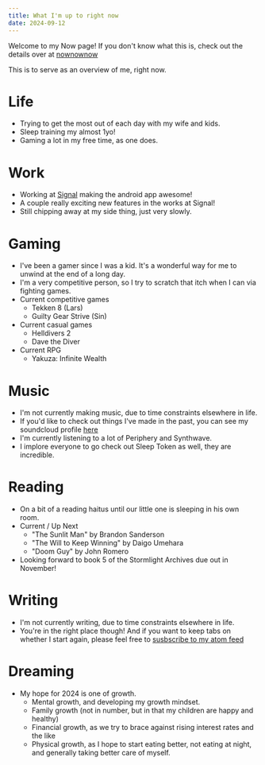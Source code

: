 ```yaml
---
title: What I'm up to right now
date: 2024-09-12
---
```

Welcome to my Now page! If you don't know what this is, check out the details over
at [nownownow](https://nownownow.com/about)

This is to serve as an overview of me, right now.

# Life
* Trying to get the most out of each day with my wife and kids.
* Sleep training my almost 1yo!
* Gaming a lot in my free time, as one does.
# Work
* Working at [Signal](https://signal.org) making the android app awesome!
* A couple really exciting new features in the works at Signal!
* Still chipping away at my side thing, just very slowly.
# Gaming
* I've been a gamer since I was a kid. It's a wonderful way for me to unwind at the end of a long day.
* I'm a very competitive person, so I try to scratch that itch when I can via fighting games.
* Current competitive games
  * Tekken 8 (Lars)
  * Guilty Gear Strive (Sin)
* Current casual games
  * Helldivers 2
  * Dave the Diver
* Current RPG
  * Yakuza: Infinite Wealth
# Music
* I'm not currently making music, due to time constraints elsewhere in life.
* If you'd like to check out things I've made in the past, you can see my soundcloud profile [here](https://soundcloud.com/user-102402905)
* I'm currently listening to a lot of Periphery and Synthwave.
* I implore everyone to go check out Sleep Token as well, they are incredible.
# Reading
* On a bit of a reading haitus until our little one is sleeping in his own room.
* Current / Up Next
  * "The Sunlit Man" by Brandon Sanderson
  * "The Will to Keep Winning" by Daigo Umehara
  * "Doom Guy" by John Romero
* Looking forward to book 5 of the Stormlight Archives due out in November!
# Writing
* I'm not currently writing, due to time constraints elsewhere in life.
* You're in the right place though! And if you want to keep tabs on whether I start again, please feel free to [susbscribe to my atom feed](https://www.ahart.dev/feed.atom)
# Dreaming
* My hope for 2024 is one of growth.
  * Mental growth, and developing my growth mindset.
  * Family growth (not in number, but in that my children are happy and healthy)
  * Financial growth, as we try to brace against rising interest rates and the like
  * Physical growth, as I hope to start eating better, not eating at night, and generally taking better care of myself.